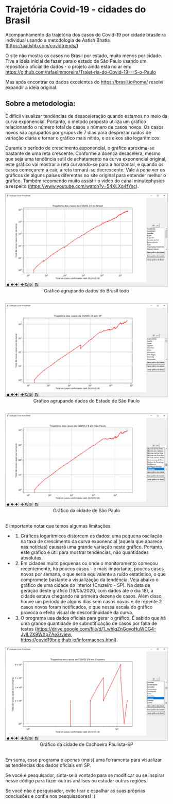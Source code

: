 # Trajetória Covid-19 - cidades do Brasil
Acompanhamento da trajetória dos casos do Covid-19 por cidade brasileira individual usando a metodologia de Aatish Bhatia (https://aatishb.com/covidtrends/)

O site não mostra os casos no Brasil por estado, muito menos por cidade. Tive a ideia inicial de fazer para o estado de São Paulo usando um repositório oficial de dados - o projeto ainda está no ar em: https://github.com/rafaelmmoreira/Trajet-ria-do-Covid-19---S-o-Paulo

Mas após encontrar os dados excelentes do https://brasil.io/home/ resolvi expandir a ideia original.

## Sobre a metodologia:
É difícil visualizar tendências de desaceleração quando estamos no meio da curva exponencial. Portanto, o método proposto utiliza um gráfico relacionando o número total de casos x número de casos novos. Os casos novos são agrupados por grupos de 7 dias para desprezar ruídos de variação diária e tornar o gráfico mais nítido, e os eixos são logarítmicos.

Durante o período de crescimento exponencial, o gráfico aproxima-se bastante de uma reta crescente. Conforme a doença desacelera, mesmo que seja uma tendência sutil de achatamento na curva exponencial original, este gráfico vai mostrar a reta curvando-se para a horizontal, e quando os casos começarem a cair, a reta tornará-se decrescente. Vale à pena ver os gráficos de alguns países diferentes no site original para entender melhor o gráfico. Também recomendo muito assistir o vídeo do canal minutephysics a respeito (https://www.youtube.com/watch?v=54XLXg4fYsc).

<p align="center"><img src="brasil.png"><br>Gráfico agrupando dados do Brasil todo<br><br></p>

<p align="center"><img src="sp.png"><br>Gráfico agrupando dados do Estado de São Paulo<br><br></p>

<p align="center"><img src="saopaulo.png"><br>Gráfico da cidade de São Paulo<br><br></p>

É importante notar que temos algumas limitações:

* 1) Gráficos logarítmicos distorcem os dados: uma pequena oscilação na taxa de crescimento da curva exponencial (aquela que aparece nas notícias) causará uma grande variação neste gráfico. Portanto, este gráfico é útil para mostrar tendências, não quantidades absolutas.

* 2) Em cidades muito pequenas ou onde o monitoramento começou recentemente, há poucos casos - e mais importante, poucos casos novos por semana, o que seria equivalente a ruído estatístico, o que compromete bastante a visualização da tendência. Veja abaixo o gráfico de uma cidade do interior (Cruzeiro - SP). Na data de geração deste gráfico (19/05/2020, com dados até o dia 18), a cidade estava chegando na primeira dezena de casos. Além disso, houve um período de alguns dias sem casos novos e de repente 2 casos novos foram notificados, o que nessa escala do gráfico provoca o efeito visual de descontinuidade da curva.

* 3) O programa usa dados oficiais para gerar o gráfico. É sabido que há uma grande quantidade de subnotificação de casos por falta de testes (https://drive.google.com/file/d/1_whlqZnGgvqHuWCG4-JyiL2X9WXpZAe3/view, https://covid19br.github.io/informacoes.html).

<p align="center"><img src="cruzeiro.png"><br>Gráfico da cidade de Cachoeira Paulista-SP<br><br></p>

Em suma, esse programa é apenas (mais) uma ferramenta para visualizar as tendências dos dados oficiais em SP.

Se você é pesquisador, sinta-se à vontade para se modificar ou se inspirar nesse código para fazer outras análises ou estudar outras regiões.

Se você não é pesquisador, evite tirar e espalhar as suas próprias conclusões e confie nos pesquisadores! :)
